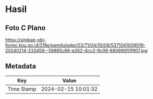# Hasil

## Foto C Plano

https://sirekap-obj-formc.kpu.go.id/316e/pemilu/pdpr/53/71/04/10/09/5371041009019-20240214-232459--59885c86-e262-4cc2-9c08-690690f0f907.jpg


## Metadata

| Key        | Value               |
| ---------- | ------------------- |
| Time Stamp | 2024-02-15 10:01:32 |



